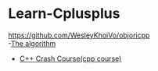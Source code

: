 # Learn-Cplusplus

https://github.com/WesleyKhoiVo/objoricpp </br>
-[The algorithm](https://github.com/TheAlgorithms)
- [C++ Crash Course(cpp course)](https://epdf.pub/c-weekend-crash-course.html)
